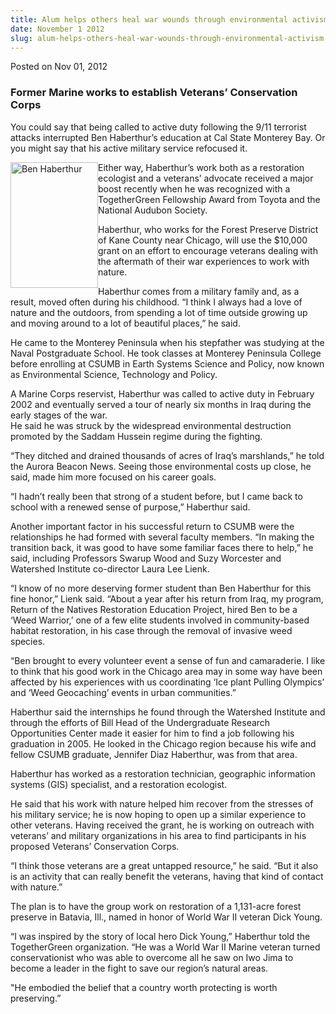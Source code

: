 ```yaml
---
title: Alum helps others heal war wounds through environmental activism
date: November 1 2012
slug: alum-helps-others-heal-war-wounds-through-environmental-activism
---
```


 



<span class="date">Posted on Nov 01, 2012    </span>
<h3>Former Marine works to establish Veterans&#x2019; Conservation
Corps</h3>
<p>You could say that being called to active duty following the
9/11 terrorist attacks interrupted Ben Haberthur&#x2019;s education at Cal
State Monterey Bay. Or you might say that his active military
service refocused it.</p>
<p><img alt="Ben Haberthur" src="https://news.csumb.edu/sites/default/files/65/attachments/news/images/ben.jpeg" style="float:left; width:140px; height:201px">Either way,
Haberthur&#x2019;s work both as a restoration ecologist and a veterans&#x2019;
advocate received a major boost recently when he was recognized
with a TogetherGreen Fellowship Award from Toyota and the National
Audubon Society.</img></p>
<p>Haberthur, who works for the Forest Preserve District of Kane
County near Chicago, will use the $10,000 grant on an effort to
encourage veterans dealing with the aftermath of their war
experiences to work with nature.</p>
<p>Haberthur comes from a military family and, as a result, moved
often during his childhood. &#x201C;I think I always had a love of nature
and the outdoors, from spending a lot of time outside growing up
and moving around to a lot of beautiful places,&#x201D; he said.</p>
<p>He came to the Monterey Peninsula when his stepfather was
studying at the Naval Postgraduate School. He took classes at
Monterey Peninsula College before enrolling at CSUMB in Earth
Systems Science and Policy, now known as Environmental Science,
Technology and Policy.</p>
<p>A Marine Corps reservist, Haberthur was called to active duty in
February 2002 and eventually served a tour of nearly six months in
Iraq during the early stages of the war.<br>
He said he was struck by the widespread environmental destruction
promoted by the Saddam Hussein regime during the fighting.</br></p>
<p>&#x201C;They ditched and drained thousands of acres of Iraq&#x2019;s
marshlands,&#x201D; he told the Aurora Beacon News. Seeing those
environmental costs up close, he said, made him more focused on his
career goals.</p>
<p>&#x201C;I hadn&#x2019;t really been that strong of a student before, but I
came back to school with a renewed sense of purpose,&#x201D; Haberthur
said.</p>
<p>Another important factor in his successful return to CSUMB were
the relationships he had formed with several faculty members. &#x201C;In
making the transition back, it was good to have some familiar faces
there to help,&#x201D; he said, including Professors Swarup Wood and Suzy
Worcester and Watershed Institute co-director Laura Lee Lienk.</p>
<p>&#x201C;I know of no more deserving former student than Ben Haberthur
for this fine honor,&#x201D; Lienk said. &#x201C;About a year after his return
from Iraq, my program, Return of the Natives Restoration Education
Project, hired Ben to be a &#x2018;Weed Warrior,&#x2019; one of a few elite
students involved in community-based habitat restoration, in his
case through the removal of invasive weed species.</p>
<p>&#x201C;Ben brought to every volunteer event a sense of fun and
camaraderie. I like to think that his good work in the Chicago area
may in some way have been affected by his experiences with us
coordinating &#x2018;Ice plant Pulling Olympics&#x2019; and &#x2018;Weed Geocaching&#x2019;
events in urban communities.&#x201D;</p>
<p>Haberthur said the internships he found through the Watershed
Institute and through the efforts of Bill Head of the Undergraduate
Research Opportunities Center made it easier for him to find a job
following his graduation in 2005. He looked in the Chicago region
because his wife and fellow CSUMB graduate, Jennifer Diaz
Haberthur, was from that area.</p>
<p>Haberthur has worked as a restoration technician, geographic
information systems (GIS) specialist, and a restoration
ecologist.</p>
<p>He said that his work with nature helped him recover from the
stresses of his military service; he is now hoping to open up a
similar experience to other veterans. Having received the grant, he
is working on outreach with veterans&#x2019; and military organizations in
his area to find participants in his proposed Veterans&#x2019;
Conservation Corps.</p>
<p>&#x201C;I think those veterans are a great untapped resource,&#x201D; he said.
&#x201C;But it also is an activity that can really benefit the veterans,
having that kind of contact with nature.&#x201D;</p>
<p>The plan is to have the group work on restoration of a
1,131-acre forest preserve in Batavia, Ill., named in honor of
World War II veteran Dick Young.</p>
<p>&#x201C;I was inspired by the story of local hero Dick Young,&#x201D;
Haberthur told the TogetherGreen organization. &#x201C;He was a World War
II Marine veteran turned conservationist who was able to overcome
all he saw on Iwo Jima to become a leader in the fight to save our
region&#x2019;s natural areas.</p>
<p>&quot;He embodied the belief that a country worth protecting is worth
preserving.&#x201D;<br>
<br>
&#xA0;</br></br></p>





 
